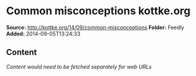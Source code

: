 # Common misconceptions kottke.org

**Source:** http://kottke.org/14/09/common-misconceptions
**Folder:** Feedly
**Added:** 2014-09-05T13:24:33




## Content
*Content would need to be fetched separately for web URLs*

